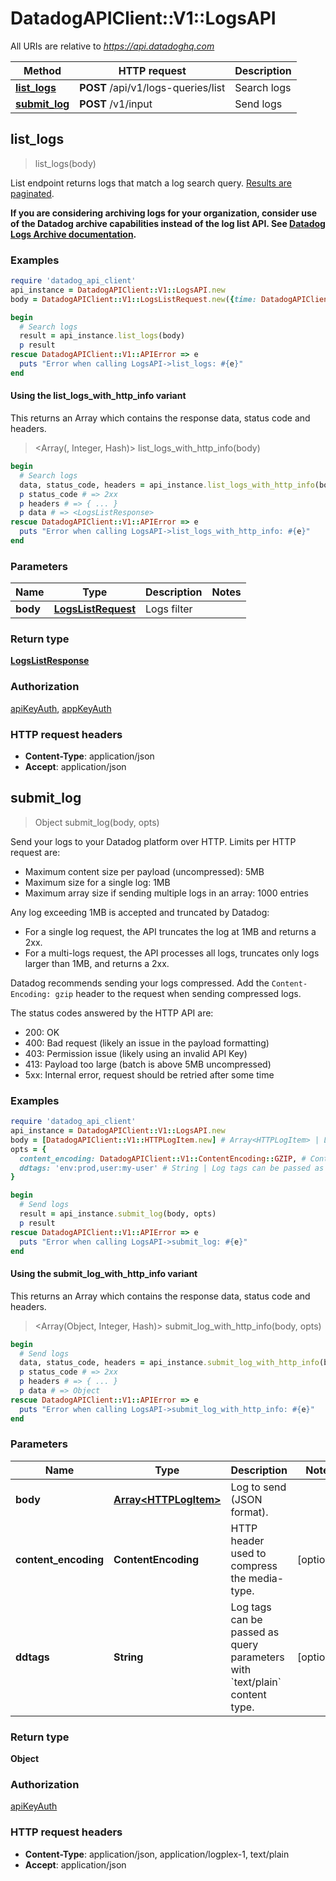 # DatadogAPIClient::V1::LogsAPI

All URIs are relative to *https://api.datadoghq.com*

| Method                                  | HTTP request                       | Description |
| --------------------------------------- | ---------------------------------- | ----------- |
| [**list_logs**](LogsAPI.md#list_logs)   | **POST** /api/v1/logs-queries/list | Search logs |
| [**submit_log**](LogsAPI.md#submit_log) | **POST** /v1/input                 | Send logs   |

## list_logs

> <LogsListResponse> list_logs(body)

List endpoint returns logs that match a log search query.
[Results are paginated][1].

**If you are considering archiving logs for your organization,
consider use of the Datadog archive capabilities instead of the log list API.
See [Datadog Logs Archive documentation][2].**

[1]: /logs/guide/collect-multiple-logs-with-pagination
[2]: https://docs.datadoghq.com/logs/archives

### Examples

```ruby
require 'datadog_api_client'
api_instance = DatadogAPIClient::V1::LogsAPI.new
body = DatadogAPIClient::V1::LogsListRequest.new({time: DatadogAPIClient::V1::LogsListRequestTime.new({from: Time.parse('2020-02-02T02:02:02Z'), to: Time.parse('2020-02-02T20:20:20Z')})}) # LogsListRequest | Logs filter

begin
  # Search logs
  result = api_instance.list_logs(body)
  p result
rescue DatadogAPIClient::V1::APIError => e
  puts "Error when calling LogsAPI->list_logs: #{e}"
end
```

#### Using the list_logs_with_http_info variant

This returns an Array which contains the response data, status code and headers.

> <Array(<LogsListResponse>, Integer, Hash)> list_logs_with_http_info(body)

```ruby
begin
  # Search logs
  data, status_code, headers = api_instance.list_logs_with_http_info(body)
  p status_code # => 2xx
  p headers # => { ... }
  p data # => <LogsListResponse>
rescue DatadogAPIClient::V1::APIError => e
  puts "Error when calling LogsAPI->list_logs_with_http_info: #{e}"
end
```

### Parameters

| Name     | Type                                      | Description | Notes |
| -------- | ----------------------------------------- | ----------- | ----- |
| **body** | [**LogsListRequest**](LogsListRequest.md) | Logs filter |       |

### Return type

[**LogsListResponse**](LogsListResponse.md)

### Authorization

[apiKeyAuth](README.md#apiKeyAuth), [appKeyAuth](README.md#appKeyAuth)

### HTTP request headers

- **Content-Type**: application/json
- **Accept**: application/json

## submit_log

> Object submit_log(body, opts)

Send your logs to your Datadog platform over HTTP. Limits per HTTP request are:

- Maximum content size per payload (uncompressed): 5MB
- Maximum size for a single log: 1MB
- Maximum array size if sending multiple logs in an array: 1000 entries

Any log exceeding 1MB is accepted and truncated by Datadog:

- For a single log request, the API truncates the log at 1MB and returns a 2xx.
- For a multi-logs request, the API processes all logs, truncates only logs larger than 1MB, and returns a 2xx.

Datadog recommends sending your logs compressed.
Add the `Content-Encoding: gzip` header to the request when sending compressed logs.

The status codes answered by the HTTP API are:

- 200: OK
- 400: Bad request (likely an issue in the payload formatting)
- 403: Permission issue (likely using an invalid API Key)
- 413: Payload too large (batch is above 5MB uncompressed)
- 5xx: Internal error, request should be retried after some time

### Examples

```ruby
require 'datadog_api_client'
api_instance = DatadogAPIClient::V1::LogsAPI.new
body = [DatadogAPIClient::V1::HTTPLogItem.new] # Array<HTTPLogItem> | Log to send (JSON format).
opts = {
  content_encoding: DatadogAPIClient::V1::ContentEncoding::GZIP, # ContentEncoding | HTTP header used to compress the media-type.
  ddtags: 'env:prod,user:my-user' # String | Log tags can be passed as query parameters with `text/plain` content type.
}

begin
  # Send logs
  result = api_instance.submit_log(body, opts)
  p result
rescue DatadogAPIClient::V1::APIError => e
  puts "Error when calling LogsAPI->submit_log: #{e}"
end
```

#### Using the submit_log_with_http_info variant

This returns an Array which contains the response data, status code and headers.

> <Array(Object, Integer, Hash)> submit_log_with_http_info(body, opts)

```ruby
begin
  # Send logs
  data, status_code, headers = api_instance.submit_log_with_http_info(body, opts)
  p status_code # => 2xx
  p headers # => { ... }
  p data # => Object
rescue DatadogAPIClient::V1::APIError => e
  puts "Error when calling LogsAPI->submit_log_with_http_info: #{e}"
end
```

### Parameters

| Name                 | Type                                           | Description                                                                          | Notes      |
| -------------------- | ---------------------------------------------- | ------------------------------------------------------------------------------------ | ---------- |
| **body**             | [**Array&lt;HTTPLogItem&gt;**](HTTPLogItem.md) | Log to send (JSON format).                                                           |            |
| **content_encoding** | **ContentEncoding**                            | HTTP header used to compress the media-type.                                         | [optional] |
| **ddtags**           | **String**                                     | Log tags can be passed as query parameters with &#x60;text/plain&#x60; content type. | [optional] |

### Return type

**Object**

### Authorization

[apiKeyAuth](README.md#apiKeyAuth)

### HTTP request headers

- **Content-Type**: application/json, application/logplex-1, text/plain
- **Accept**: application/json

